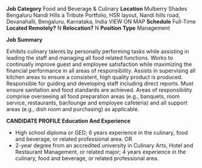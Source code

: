 
**Job Category** Food and Beverage & Culinary
**Location** Mulberry Shades Bengaluru Nandi Hills a Tribute Portfolio, HSR layout, Nandi hills road, Devanahalli, Bengaluru, Karnataka, India VIEW ON MAP
**Schedule** Full-Time
**Located Remotely?** N
**Relocation?** N
**Position Type** Management

**Job Summary**

Exhibits culinary talents by personally performing tasks while assisting in leading the staff and managing all food related functions. Works to continually improve guest and employee satisfaction while maximizing the financial performance in all areas of responsibility. Assists in supervising all kitchen areas to ensure a consistent, high quality product is produced. Responsible for guiding and developing staff including direct reports. Must ensure sanitation and food standards are achieved. Areas of responsibility comprise overseeing all food preparation areas (e.g., banquets, room service, restaurants, bar/lounge and employee cafeteria) and all support areas (e.g., dish room and purchasing) as applicable.

**CANDIDATE PROFILE**
**Education And Experience**

-   High school diploma or GED; 6 years experience in the culinary, food and beverage, or related professional area.
OR
-   2-year degree from an accredited university in Culinary Arts, Hotel and Restaurant Management, or related major; 4 years experience in the culinary, food and beverage, or related professional area.